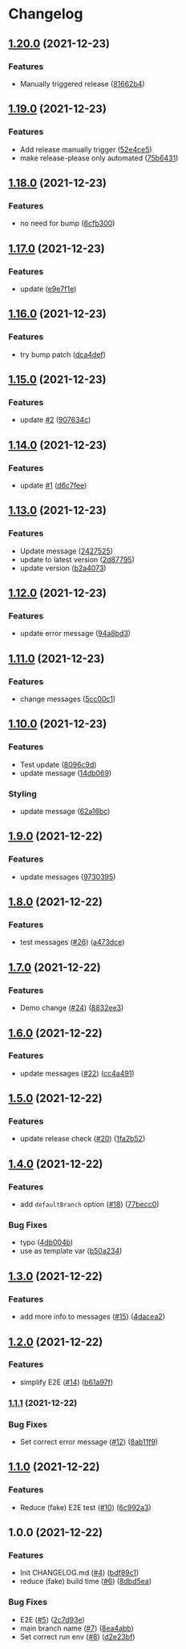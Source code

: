 # Changelog

## [1.20.0](https://www.github.com/IvanDimanov/biscuit-machine/compare/v1.19.0...v1.20.0) (2021-12-23)


### Features

* Manually triggered release ([81662b4](https://www.github.com/IvanDimanov/biscuit-machine/commit/81662b4e572b78e32dbe7b8b50d195b4e415ed1b))

## [1.19.0](https://www.github.com/IvanDimanov/biscuit-machine/compare/v1.18.0...v1.19.0) (2021-12-23)


### Features

* Add release manually trigger ([52e4ce5](https://www.github.com/IvanDimanov/biscuit-machine/commit/52e4ce58bd00ecf5ffde6f191f1ef93cb57126e8))
* make release-please only automated ([75b6431](https://www.github.com/IvanDimanov/biscuit-machine/commit/75b643137744e9740886c4b29ad66c884ffc2be4))

## [1.18.0](https://www.github.com/IvanDimanov/biscuit-machine/compare/v1.17.0...v1.18.0) (2021-12-23)


### Features

* no need for bump ([6cfb300](https://www.github.com/IvanDimanov/biscuit-machine/commit/6cfb300fdb8fa01e8c819689602244a070e4bc74))

## [1.17.0](https://www.github.com/IvanDimanov/biscuit-machine/compare/v1.16.0...v1.17.0) (2021-12-23)


### Features

* update ([e9e7f1e](https://www.github.com/IvanDimanov/biscuit-machine/commit/e9e7f1e031bb44363b45c98aef9148a82718dc11))

## [1.16.0](https://www.github.com/IvanDimanov/biscuit-machine/compare/v1.15.0...v1.16.0) (2021-12-23)


### Features

* try bump patch ([dca4def](https://www.github.com/IvanDimanov/biscuit-machine/commit/dca4defb814dd8a422d27cfc0e68ddb9f6d5a6ca))

## [1.15.0](https://www.github.com/IvanDimanov/biscuit-machine/compare/v1.14.0...v1.15.0) (2021-12-23)


### Features

* update [#2](https://www.github.com/IvanDimanov/biscuit-machine/issues/2) ([907634c](https://www.github.com/IvanDimanov/biscuit-machine/commit/907634c7929d933a465795ecb911408d7482db2f))

## [1.14.0](https://www.github.com/IvanDimanov/biscuit-machine/compare/v1.13.0...v1.14.0) (2021-12-23)


### Features

* update [#1](https://www.github.com/IvanDimanov/biscuit-machine/issues/1) ([d6c7fee](https://www.github.com/IvanDimanov/biscuit-machine/commit/d6c7feefdade1a18a5ba8fec198dcf02ab9be512))

## [1.13.0](https://www.github.com/IvanDimanov/biscuit-machine/compare/v1.12.0...v1.13.0) (2021-12-23)


### Features

* Update message ([2427525](https://www.github.com/IvanDimanov/biscuit-machine/commit/2427525791175d34a78b8e18202cb8aa1d3265c6))
* update to latest version ([2d87795](https://www.github.com/IvanDimanov/biscuit-machine/commit/2d877952d1b930cbfdebb087e78e1ea5c4789394))
* update version ([b2a4073](https://www.github.com/IvanDimanov/biscuit-machine/commit/b2a4073c3d16c55d95fe084fb548431f84270404))

## [1.12.0](https://www.github.com/IvanDimanov/biscuit-machine/compare/v1.11.0...v1.12.0) (2021-12-23)


### Features

* update error message ([94a8bd3](https://www.github.com/IvanDimanov/biscuit-machine/commit/94a8bd386e6e75ab143657ad650639e8862aab30))

## [1.11.0](https://www.github.com/IvanDimanov/biscuit-machine/compare/v1.10.0...v1.11.0) (2021-12-23)


### Features

* change messages ([5cc00c1](https://www.github.com/IvanDimanov/biscuit-machine/commit/5cc00c1806ab37c4e731e3a59addf5eae765a256))

## [1.10.0](https://www.github.com/IvanDimanov/biscuit-machine/compare/v1.9.0...v1.10.0) (2021-12-23)


### Features

* Test update ([8096c9d](https://www.github.com/IvanDimanov/biscuit-machine/commit/8096c9d1829e26a9549850064e0ef34a7c5ca6ea))
* update message ([14db069](https://www.github.com/IvanDimanov/biscuit-machine/commit/14db0691b95a4a33d8927163314e8abbf279796e))


### Styling

* update message ([62a16bc](https://www.github.com/IvanDimanov/biscuit-machine/commit/62a16bc7e38627b787e6c1fd20bc9b2f3c1867ec))

## [1.9.0](https://www.github.com/IvanDimanov/biscuit-machine/compare/v1.8.0...v1.9.0) (2021-12-22)


### Features

* update messages ([9730395](https://www.github.com/IvanDimanov/biscuit-machine/commit/973039527f7ee5dd5fd8d8496a3ccf7917fad610))

## [1.8.0](https://www.github.com/IvanDimanov/biscuit-machine/compare/v1.7.0...v1.8.0) (2021-12-22)


### Features

* test messages ([#26](https://www.github.com/IvanDimanov/biscuit-machine/issues/26)) ([a473dce](https://www.github.com/IvanDimanov/biscuit-machine/commit/a473dce422f8f0410d0185764de6eae818d26833))

## [1.7.0](https://www.github.com/IvanDimanov/biscuit-machine/compare/v1.6.0...v1.7.0) (2021-12-22)


### Features

* Demo change ([#24](https://www.github.com/IvanDimanov/biscuit-machine/issues/24)) ([8832ee3](https://www.github.com/IvanDimanov/biscuit-machine/commit/8832ee35d199b2f4fd3de1525327e4ef742e0c6e))

## [1.6.0](https://www.github.com/IvanDimanov/biscuit-machine/compare/v1.5.0...v1.6.0) (2021-12-22)


### Features

* update messages ([#22](https://www.github.com/IvanDimanov/biscuit-machine/issues/22)) ([cc4a491](https://www.github.com/IvanDimanov/biscuit-machine/commit/cc4a491bcebf463eafb2b08b452ca3ac33cef015))

## [1.5.0](https://www.github.com/IvanDimanov/biscuit-machine/compare/v1.4.0...v1.5.0) (2021-12-22)


### Features

* update release check ([#20](https://www.github.com/IvanDimanov/biscuit-machine/issues/20)) ([1fa2b52](https://www.github.com/IvanDimanov/biscuit-machine/commit/1fa2b52003bec647cb2e0ebd58efc01781c30b9b))

## [1.4.0](https://www.github.com/IvanDimanov/biscuit-machine/compare/v1.3.0...v1.4.0) (2021-12-22)


### Features

* add `defaultBranch` option ([#18](https://www.github.com/IvanDimanov/biscuit-machine/issues/18)) ([77becc0](https://www.github.com/IvanDimanov/biscuit-machine/commit/77becc079ea26fe1e7cdf49b668c836d9c09b82d))


### Bug Fixes

* typo ([4db004b](https://www.github.com/IvanDimanov/biscuit-machine/commit/4db004b5bbed5bf85578248beb37a53f82936a4c))
* use as template var ([b50a234](https://www.github.com/IvanDimanov/biscuit-machine/commit/b50a234cd5e3f60e6035ae2f201e8114e5a7e7c8))

## [1.3.0](https://www.github.com/IvanDimanov/biscuit-machine/compare/v1.2.0...v1.3.0) (2021-12-22)


### Features

* add more info to messages ([#15](https://www.github.com/IvanDimanov/biscuit-machine/issues/15)) ([4dacea2](https://www.github.com/IvanDimanov/biscuit-machine/commit/4dacea2f430ef262243c4a38d1570aeba94c10ea))

## [1.2.0](https://www.github.com/IvanDimanov/biscuit-machine/compare/v1.1.1...v1.2.0) (2021-12-22)


### Features

* simplify E2E ([#14](https://www.github.com/IvanDimanov/biscuit-machine/issues/14)) ([b61a97f](https://www.github.com/IvanDimanov/biscuit-machine/commit/b61a97f64b06f0c7b9c7803dcf3797d5ec071e0f))

### [1.1.1](https://www.github.com/IvanDimanov/biscuit-machine/compare/v1.1.0...v1.1.1) (2021-12-22)


### Bug Fixes

* Set correct error message ([#12](https://www.github.com/IvanDimanov/biscuit-machine/issues/12)) ([8ab11f9](https://www.github.com/IvanDimanov/biscuit-machine/commit/8ab11f99a0c97a3658497ea22dd5bb46f5543fdd))

## [1.1.0](https://www.github.com/IvanDimanov/biscuit-machine/compare/v1.0.0...v1.1.0) (2021-12-22)


### Features

* Reduce (fake) E2E test ([#10](https://www.github.com/IvanDimanov/biscuit-machine/issues/10)) ([6c992a3](https://www.github.com/IvanDimanov/biscuit-machine/commit/6c992a3433c4e0dc6c31082428072848b3941a50))

## 1.0.0 (2021-12-22)


### Features

* Init CHANGELOG.md ([#4](https://www.github.com/IvanDimanov/biscuit-machine/issues/4)) ([bdf89c1](https://www.github.com/IvanDimanov/biscuit-machine/commit/bdf89c192df226f4d7303cfd6df95b69418caa7e))
* reduce (fake) build time ([#6](https://www.github.com/IvanDimanov/biscuit-machine/issues/6)) ([8dbd5ea](https://www.github.com/IvanDimanov/biscuit-machine/commit/8dbd5eac465f76aa2435079f633e3fb62740fe26))


### Bug Fixes

* E2E ([#5](https://www.github.com/IvanDimanov/biscuit-machine/issues/5)) ([2c7d93e](https://www.github.com/IvanDimanov/biscuit-machine/commit/2c7d93eb3a41968050ba0dfac9033cc8efa38df1))
* main branch name ([#7](https://www.github.com/IvanDimanov/biscuit-machine/issues/7)) ([8ea4abb](https://www.github.com/IvanDimanov/biscuit-machine/commit/8ea4abbb5e2d348319042feca98a4703873abadc))
* Set correct run env ([#8](https://www.github.com/IvanDimanov/biscuit-machine/issues/8)) ([d2e23bf](https://www.github.com/IvanDimanov/biscuit-machine/commit/d2e23bfa340c7ea8cf849a8b5f0dea5f1381956e))
